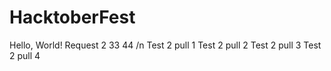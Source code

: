 # HacktoberFest
Hello, World!
Request 2
33
44
/n Test 2 pull 1
Test 2 pull 2
Test 2 pull 3
Test 2 pull 4
